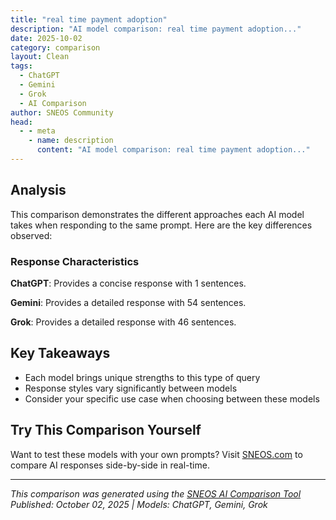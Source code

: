 ```yaml
---
title: "real time payment adoption"
description: "AI model comparison: real time payment adoption..."
date: 2025-10-02
category: comparison
layout: Clean
tags:
  - ChatGPT
  - Gemini
  - Grok
  - AI Comparison
author: SNEOS Community
head:
  - - meta
    - name: description
      content: "AI model comparison: real time payment adoption..."
---
```


<ChatComparison
  title="real time payment adoption"
  prompt="real time payment adoption"
  :responses='{
    "ChatGPT": "Error calling OpenAI API.",
    "Gemini": "Real-time payments (RTP) are rapidly gaining traction globally, and their adoption is a complex phenomenon driven by various factors. Here\u0027s a breakdown of the key aspects of real-time payment adoption:\n\n**What are Real-Time Payments (RTP)?**\n\nRTP systems allow for the immediate transfer of funds between bank accounts, typically available 24/7/365.  They offer several advantages over traditional payment methods:\n\n*   **Speed:** Funds are transferred almost instantly.\n*   **Availability:** Transactions can be processed at any time, including weekends and holidays.\n*   **Data Richness:** RTP systems often support richer data payloads, allowing for more detailed remittance information.\n*   **Security:**  Often incorporate advanced security features like tokenization and real-time fraud monitoring.\n*   **Irrevocability:**  While sometimes a drawback, irrevocability reduces settlement risk for the recipient.\n\n**Drivers of Real-Time Payment Adoption:**\n\nSeveral factors are contributing to the increasing adoption of RTP:\n\n*   **Consumer Demand:** Consumers expect faster, more convenient payment options, especially in the digital age.  The desire for instant gratification and real-time reconciliation fuels adoption.\n*   **Business Benefits:**\n    *   **Improved Cash Flow:** Faster access to funds improves working capital management.\n    *   **Reduced Costs:** Potentially lower transaction fees compared to some other methods (especially for smaller transactions).\n    *   **Operational Efficiency:** Automated reconciliation and faster settlement streamline operations.\n    *   **New Business Models:** Enables new use cases, such as instant invoice payments, just-in-time inventory, and dynamic pricing.\n    *   **Supplier Relationships:**  Faster payments can strengthen relationships with suppliers, particularly smaller businesses.\n*   **Technological Advancements:**  The development of robust and secure RTP infrastructure is crucial. Mobile payment apps and digital wallets facilitate easy access to RTP systems.\n*   **Regulatory Push:** Governments and central banks in many countries are actively promoting RTP adoption to modernize payment systems, reduce reliance on cash, and foster financial inclusion. They may do this by mandating certain banks to participate or by creating their own national RTP systems.\n*   **Competitive Pressure:**  Banks and payment providers are adopting RTP to remain competitive and attract customers.\n*   **Fintech Innovation:**  Fintech companies are driving innovation in RTP, developing new applications and services that leverage the capabilities of real-time payments.\n*   **Globalization:** The need for faster and more efficient cross-border payments is driving demand for RTP solutions that can facilitate international transactions.\n\n**Challenges to Real-Time Payment Adoption:**\n\nDespite the benefits, there are also challenges:\n\n*   **Interoperability:**  Ensuring seamless compatibility between different RTP systems and payment platforms is crucial for widespread adoption.  Fragmentation can hinder growth.\n*   **Fraud and Security:**  Real-time nature necessitates robust fraud detection and prevention mechanisms to mitigate the risk of fraudulent transactions.  \u0022Instant\u0022 also means less time to catch fraud.\n*   **Awareness and Education:**  Many consumers and businesses are still unfamiliar with the benefits and usage of RTP. Education is vital.\n*   **Legacy Systems:**  Integrating RTP systems with existing banking infrastructure can be complex and costly.  Upgrading core banking systems is often required.\n*   **Cost of Implementation:**  Developing and implementing RTP infrastructure can be a significant investment for banks and payment providers.\n*   **Scalability:**  RTP systems must be able to handle a high volume of transactions without compromising performance or security.\n*   **Data Privacy and Security Concerns:** Users may be hesitant to share financial information through new RTP platforms if they lack confidence in their security and data privacy practices.\n*   **Irrevocability:**  While a benefit for recipients, senders may be hesitant due to the lack of recourse if they make a mistake.\n*   **Network Effects:**  The value of an RTP system increases as more participants join.  Building a critical mass of users can take time.\n*   **Pricing Models:** The pricing structure of RTP systems can affect adoption. If fees are too high, users may be discouraged from using them.\n*   **International Standardization:** Different RTP systems around the world use different standards and protocols, making cross-border RTP more complex.\n\n**Examples of Real-Time Payment Systems:**\n\n*   **United States:**  The Clearing House\u0027s RTP network, FedNow (Federal Reserve\u0027s RTP system)\n*   **United Kingdom:**  Faster Payments Service (FPS)\n*   **Europe:**  SEPA Instant Credit Transfer (SCT Inst)\n*   **India:**  Unified Payments Interface (UPI)\n*   **Singapore:**  FAST (Fast And Secure Transfers)\n*   **Australia:**  New Payments Platform (NPP)\n\n**Impact of Real-Time Payments:**\n\n*   **Financial Inclusion:**  RTP can provide access to financial services for underserved populations by enabling cheaper and more convenient payment options.\n*   **Economic Growth:**  Increased efficiency in payment systems can stimulate economic growth by facilitating faster transactions and improving cash flow for businesses.\n*   **Innovation:**  RTP creates opportunities for new payment applications and services, fostering innovation in the financial services industry.\n*   **Reduced Cash Usage:**  RTP encourages the use of digital payments, reducing reliance on cash and its associated costs and risks.\n*   **Better Customer Experience:**  RTP provides a more convenient and seamless payment experience for consumers and businesses.\n\n**Future Trends in Real-Time Payments:**\n\n*   **Increased Adoption:**  RTP adoption is expected to continue to grow rapidly in the coming years as more countries and institutions implement RTP systems.\n*   **Cross-Border RTP:**  Efforts are underway to develop solutions for seamless cross-border RTP, enabling faster and more efficient international payments.\n*   **Integration with Emerging Technologies:**  RTP is likely to be integrated with emerging technologies such as blockchain, artificial intelligence (AI), and the Internet of Things (IoT) to create new payment applications and services.\n*   **Expansion of Use Cases:**  The use cases for RTP are expected to expand beyond traditional payments to include areas such as e-commerce, bill payments, and government disbursements.\n*   **Focus on Security:**  Continued emphasis will be placed on enhancing the security of RTP systems to mitigate the risk of fraud and cybercrime.\n*   **Open Banking and RTP:** Open Banking initiatives enable third-party providers to access bank account information and initiate payments, further driving RTP adoption.\n\n**Conclusion:**\n\nReal-time payments represent a significant shift in the global payments landscape. While challenges remain, the benefits of RTP \u2013 speed, convenience, efficiency, and innovation \u2013 are driving its widespread adoption.  As technology evolves and regulatory frameworks mature, real-time payments are poised to become the dominant form of payment in many countries. The continued success depends on addressing security concerns, ensuring interoperability, and educating users about the benefits of this evolving technology.\n",
    "Grok": "Real-time payment (RTP) adoption refers to the growing implementation and usage of payment systems that enable immediate transfer of funds between parties, typically within seconds, 24/7, including weekends and holidays. Unlike traditional payment methods like Automated Clearing House (ACH) transfers or wire transfers, which can take hours or days to process, RTP systems provide instant settlement, improving efficiency, transparency, and convenience for businesses and consumers.\n\n### Key Aspects of Real-Time Payment Adoption\n1. **Global Trends**:\n   - RTP systems are being adopted worldwide as governments, central banks, and financial institutions recognize the benefits of faster payments for economic growth and financial inclusion.\n   - Examples of RTP systems include:\n     - **India**: Unified Payments Interface (UPI), which has seen massive adoption with billions of transactions monthly due to its simplicity and interoperability.\n     - **United States**: The Clearing House\u2019s RTP Network, launched in 2017, and the Federal Reserve\u2019s FedNow Service, rolled out in 2023, are driving adoption.\n     - **Europe**: SEPA Instant Credit Transfer (SCT Inst) enables real-time euro payments across the Single Euro Payments Area.\n     - **Australia**: New Payments Platform (NPP) allows instant transfers and innovative payment features.\n   - According to ACI Worldwide\u2019s 2023 report, real-time transactions are projected to account for 27.1% of global electronic payments by 2028, up from 18.5% in 2023.\n\n2. **Driving Factors for Adoption**:\n   - **Consumer Demand**: Growing expectations for instant gratification and seamless digital experiences, especially among younger generations.\n   - **Business Needs**: Faster payments improve cash flow, reduce payment delays, and enable real-time payroll or supplier payments.\n   - **Government Initiatives**: Central banks are modernizing payment infrastructures to boost economic efficiency and reduce reliance on cash.\n   - **Technological Advancements**: The rise of fintech, mobile banking, and APIs has made RTP integration easier for financial institutions.\n   - **Financial Inclusion**: RTP systems, often accessible via mobile devices, help bring unbanked populations into the formal financial system, especially in emerging markets.\n\n3. **Benefits of Real-Time Payments**:\n   - **Speed**: Transactions are completed in seconds, enhancing user experience.\n   - **Transparency**: Immediate confirmation of payment status reduces uncertainty.\n   - **Cost Efficiency**: Reduces the need for intermediaries and lowers transaction costs over time.\n   - **Innovation**: Enables new use cases like instant payroll, insurance payouts, and peer-to-peer (P2P) payments (e.g., apps like Venmo or Cash App in the U.S. leverage RTP).\n\n4. **Challenges to Adoption**:\n   - **Infrastructure Costs**: Upgrading legacy banking systems to support RTP can be expensive for financial institutions, especially smaller ones.\n   - **Regulatory Hurdles**: Harmonizing regulations across borders for cross-border RTP remains complex.\n   - **Security Concerns**: Faster payments can increase the risk of fraud or errors, requiring robust authentication and anti-fraud measures.\n   - **Interoperability**: Ensuring different RTP systems can work together globally is a significant challenge.\n   - **Adoption Gaps**: In some regions, businesses and consumers are slow to adopt RTP due to unfamiliarity or preference for traditional methods.\n\n5. **Current State of Adoption (as of 2023/2024)**:\n   - **India**: UPI handles over 10 billion transactions monthly, making it a global leader in RTP volume.\n   - **United States**: Adoption is growing with FedNow and RTP Network. As of late 2023, thousands of financial institutions had joined these networks, though full-scale adoption by smaller banks and credit unions is still in progress.\n   - **Europe**: SCT Inst is widely used, with over 60% of payment service providers in the SEPA area offering instant payments.\n   - **Emerging Markets**: Countries like Brazil (with PIX) and Kenya (with M-Pesa) are seeing rapid RTP growth, often leapfrogging traditional banking systems through mobile-based solutions.\n\n6. **Future Outlook**:\n   - Cross-border RTP is a key focus, with initiatives like SWIFT\u2019s global payment innovation (GPI) and ISO 20022 messaging standards aiming to enable seamless international instant payments.\n   - Integration with emerging technologies like blockchain and central bank digital currencies (CBDCs) could further accelerate RTP adoption.\n   - Businesses are expected to leverage RTP for real-time supply chain payments, gig economy disbursements, and customer refunds.\n\n### Conclusion\nReal-time payment adoption is transforming the global financial landscape by enabling faster, more efficient, and inclusive payment systems. While adoption rates vary by region due to infrastructure, regulatory, and cultural differences, the trajectory is clear: RTP is becoming a cornerstone of modern economies. For businesses, financial institutions, and consumers, staying ahead of this trend will be critical to remain competitive in a digital-first world.\n\nIf you\u2019re looking for data or specifics on RTP adoption in a particular country or industry, let me know!"
  }'
  published-date="10:45"
/>

## Analysis

This comparison demonstrates the different approaches each AI model takes when responding to the same prompt. Here are the key differences observed:

### Response Characteristics

**ChatGPT**: Provides a concise response with 1 sentences. 

**Gemini**: Provides a detailed response with 54 sentences. 

**Grok**: Provides a detailed response with 46 sentences. 

## Key Takeaways

- Each model brings unique strengths to this type of query
- Response styles vary significantly between models
- Consider your specific use case when choosing between these models

## Try This Comparison Yourself

Want to test these models with your own prompts? Visit [SNEOS.com](https://sneos.com) to compare AI responses side-by-side in real-time.

---

*This comparison was generated using the [SNEOS AI Comparison Tool](https://sneos.com)*
*Published: October 02, 2025 | Models: ChatGPT, Gemini, Grok*
